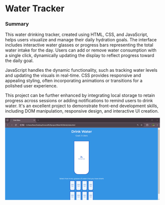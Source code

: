 <h1>
  Water Tracker
</h1>
<h3>
  Summary 
</h3>
<p>
  This water drinking tracker, created using HTML, CSS, and JavaScript, helps users visualize and manage their daily hydration goals. The interface includes interactive water glasses or progress bars representing the total water intake for the day. Users can add or remove water consumption with a single click, dynamically updating the display to reflect progress toward the daily goal.

JavaScript handles the dynamic functionality, such as tracking water levels and updating the visuals in real-time. CSS provides responsive and appealing styling, often incorporating animations or transitions for a polished user experience.

This project can be further enhanced by integrating local storage to retain progress across sessions or adding notifications to remind users to drink water. It's an excellent project to demonstrate front-end development skills, including DOM manipulation, responsive design, and interactive UI creation.
</p>
<img src = "outbefore.png">
<img src = "">
<img src = "">
